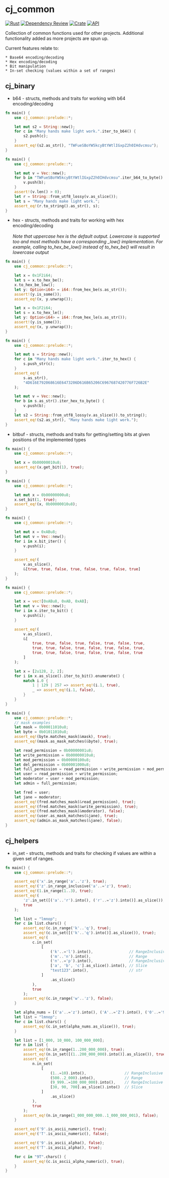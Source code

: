 # cj_common

[![Rust](https://github.com/cubicle-jockey/cj_common/actions/workflows/rust.yml/badge.svg)](https://github.com/cubicle-jockey/cj_common/actions/workflows/rust.yml)
[![Dependency Review](https://github.com/cubicle-jockey/cj_common/actions/workflows/dependency-review.yml/badge.svg)](https://github.com/cubicle-jockey/cj_common/actions/workflows/dependency-review.yml)
[![Crate](https://img.shields.io/crates/v/cj_common.svg)](https://crates.io/crates/cj_common)
[![API](https://docs.rs/cj_common/badge.svg)](https://docs.rs/cj_common)

Collection of common functions used for other projects. Additional functionality added as more projects are spun
up.

Current features relate to:

```text
* Base64 encoding/decoding
* Hex encoding/decoding
* Bit manipulation
* In-set checking (values within a set of ranges)
```

cj_binary
---

- b64 - structs, methods and traits for working with b64 encoding/decoding

```rust
fn main() {
    use cj_common::prelude::*;

    let mut s2 = String::new();
    for c in "Many hands make light work.".iter_to_b64() {
        s2.push(c);
    }
    assert_eq!(s2.as_str(), "TWFueSBoYW5kcyBtYWtlIGxpZ2h0IHdvcmsu");
}
```

```rust
fn main() {
    use cj_common::prelude::*;

    let mut v = Vec::new();
    for b in "TWFueSBoYW5kcyBtYWtlIGxpZ2h0IHdvcmsu".iter_b64_to_byte() {
        v.push(b);
    }
    assert!(v.len() > 0);
    let r = String::from_utf8_lossy(v.as_slice());
    let s = "Many hands make light work.";
    assert_eq!(r.to_string().as_str(), s);
}
```

- hex - structs, methods and traits for working with hex encoding/decoding
  <br>
  <br>
  <i>Note that uppercase hex is the default output. Lowercase is supported too
  and most methods have a corresponding _low() implementation. For example, calling
  to_hex_be_low() instead of to_hex_be() will result in lowercase output</i>

```rust
fn main() {
    use cj_common::prelude::*;

    let x = 0x1F2i64;
    let s = x.to_hex_be();
    x.to_hex_be_low();
    let y: Option<i64> = i64::from_hex_be(s.as_str());
    assert!(y.is_some());
    assert_eq!(x, y.unwrap());

    let x = 0x1F2i64;
    let s = x.to_hex_le();
    let y: Option<i64> = i64::from_hex_le(s.as_str());
    assert!(y.is_some());
    assert_eq!(x, y.unwrap());
}
```

```rust
fn main() {
    use cj_common::prelude::*;

    let mut s = String::new();
    for c in "Many hands make light work.".iter_to_hex() {
        s.push_str(c);
    }
    assert_eq!(
        s.as_str(),
        "4D616E792068616E6473206D616B65206C6967687420776F726B2E"
    );

    let mut v = Vec::new();
    for b in s.as_str().iter_hex_to_byte() {
        v.push(b);
    }
    let s2 = String::from_utf8_lossy(v.as_slice()).to_string();
    assert_eq!(s2.as_str(), "Many hands make light work.");
}
```

- bitbuf - structs, methods and traits for getting/setting bits at given positions of the implemented types

```rust
fn main() {
    use cj_common::prelude::*;

    let x = 0b00000010u8;
    assert_eq!(x.get_bit(1), true);
}
```

```rust
fn main() {
    use cj_common::prelude::*;

    let mut x = 0b00000000u8;
    x.set_bit(1, true);
    assert_eq!(x, 0b00000010u8);
}
```

```rust
fn main() {
    use cj_common::prelude::*;

    let mut x = 0xABu8;
    let mut v = Vec::new();
    for i in x.bit_iter() {
        v.push(i);
    }

    assert_eq!(
        v.as_slice(),
        &[true, true, false, true, false, true, false, true]
    );
}
```

```rust
fn main() {
    use cj_common::prelude::*;

    let x = vec![0xABu8, 0xAB, 0xAB];
    let mut v = Vec::new();
    for i in x.iter_to_bit() {
        v.push(i);
    }

    assert_eq!(
        v.as_slice(),
        &[
            true, true, false, true, false, true, false, true,
            true, true, false, true, false, true, false, true,
            true, true, false, true, false, true, false, true
        ]
    );

    let x = [2u128, 2, 2];
    for i in x.as_slice().iter_to_bit().enumerate() {
        match i.0 {
            1 | 129 | 257 => assert_eq!(i.1, true),
            _ => assert_eq!(i.1, false),
        }
    }
}
```

```rust
fn main() {
    use cj_common::prelude::*;
    // mask examples
    let mask = 0b00011010u8;
    let byte = 0b01011010u8;
    assert_eq!(byte.matches_mask(&mask), true);
    assert_eq!(mask.as_mask_matches(&byte), true);

    let read_permission = 0b00000001u8;
    let write_permission = 0b00000010u8;
    let mod_permission = 0b00000100u8;
    let del_permission = 0b00001000u8;
    let full_permission = read_permission + write_permission + mod_permission + del_permission;
    let user = read_permission + write_permission;
    let moderator = user + mod_permission;
    let admin = full_permission;

    let fred = user;
    let jane = moderator;
    assert_eq!(fred.matches_mask(&read_permission), true);
    assert_eq!(fred.matches_mask(&write_permission), true);
    assert_eq!(fred.matches_mask(&moderator), false);
    assert_eq!(user.as_mask_matches(&jane), true);
    assert_eq!(admin.as_mask_matches(&jane), false);
}
```

cj_helpers
---

- in_set - structs, methods and traits for checking if values are within a given set of ranges.

```rust
fn main() {
    use cj_common::prelude::*;

    assert_eq!('x'.in_range('a'..'z'), true);
    assert_eq!('z'.in_range_inclusive('a'..='z'), true);
    assert_eq!(1.in_range(1..3), true);
    assert_eq!(
        'z'.in_set([('a'..'r').into(), ('r'..='z').into()].as_slice()),
        true
    );

    let list = "lmnop";
    for c in list.chars() {
        assert_eq!(c.in_range('k'..'q'), true);
        assert_eq!(c.in_set([('k'..'q').into()].as_slice()), true);
        assert_eq!(
            c.in_set(
                [
                    ('k'..='l').into(),                // RangeInclusive
                    ('m'..'n').into(),                 // Range
                    ('n'..='p').into(),                // RangeInclusive
                    ['a', 'b', 'c'].as_slice().into(), // Slice
                    "test123".into(),                  // str
                ]
                    .as_slice()
            ),
            true
        );
        assert_eq!(c.in_range('w'..'z'), false);
    }

    let alpha_nums = [('a'..='z').into(), ('A'..='Z').into(), ('0'..='9').into()];
    let list = "lmnop";
    for c in list.chars() {
        assert_eq!(c.in_set(alpha_nums.as_slice()), true);
    }

    let list = [1_000, 10_000, 100_000_000];
    for n in list {
        assert_eq!(n.in_range(1..200_000_000), true);
        assert_eq!(n.in_set([(1..200_000_000).into()].as_slice()), true);
        assert_eq!(
            n.in_set(
                [
                    (1..=10).into(),                 // RangeInclusive
                    (500..2_000).into(),             // Range
                    (9_999..=100_000_000).into(),    // RangeInclusive
                    [30, 90, 700].as_slice().into()  // Slice
                ]
                    .as_slice()
            ),
            true
        );
        assert_eq!(n.in_range(1_000_000_000..1_000_000_001), false);
    }

    assert_eq!('9'.is_ascii_numeric(), true);
    assert_eq!('T'.is_ascii_numeric(), false);

    assert_eq!('9'.is_ascii_alpha(), false);
    assert_eq!('T'.is_ascii_alpha(), true);

    for c in "9T".chars() {
        assert_eq!(c.is_ascii_alpha_numeric(), true);
    }
}
```


   